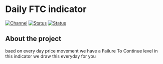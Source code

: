 # Daily FTC indicator

[![Channel][tg-channel-image]][tg-channel-link]
[![Status][gha-image-check-master]][gha-link-check-master]
[![Status][gha-image-compile-master]][gha-link-compile-master]

## About the project

baed on every day price movement we have a Failure To Continue level in this indicator we draw this everyday for you

<!-- Named links -->



[gha-link-check-master]: https://github.com/aliaskarii/DailyFTC/actions?query=workflow:Check+branch%3Amaster
[gha-image-check-master]: https://github.com/aliaskarii/DailyFTC/workflows/Check/badge.svg?branch=master
[gha-link-compile-master]: https://github.com/aliaskarii/DailyFTC/actions?query=workflow:Compile+branch%3Amaster
[gha-image-compile-master]: https://github.com/aliaskarii/DailyFTC/workflows/Compile/badge.svg?branch=master


[tg-channel-image]: https://img.shields.io/badge/Telegram-join-0088CC.svg?logo=telegram
[tg-channel-link]: https://t.me/conismaa
